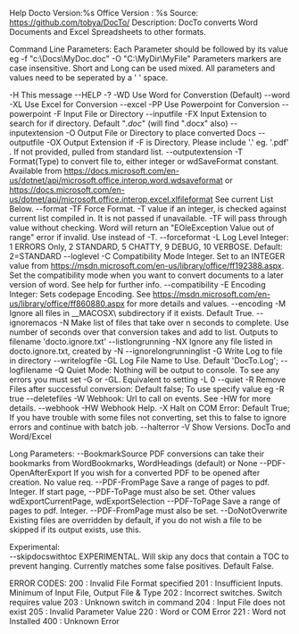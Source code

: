 Help
Docto Version:%s
Office Version : %s
Source: https://github.com/tobya/DocTo/
Description: DocTo converts Word Documents and Excel Spreadsheets to other formats.

Command Line Parameters:
Each Parameter should be followed by its value eg
        -f "c:\Docs\MyDoc.doc" -O "C:\MyDir\MyFile"
Parameters markers are case insensitive. Short and Long can be used mixed. All
parameters and values need to be seperated by a ' ' space.

  -H  This message
      --HELP -?
  -WD Use Word for Converstion (Default)
      --word
  -XL Use Excel for Conversion
      --excel
  -PP Use Powerpoint for Conversion
      --powerpoint
  -F  Input File or Directory
      --inputfile
  -FX Input Extension to search for if directory.
      Default "*.doc*" (will find ".docx" also)
      --inputextension
  -O  Output File or Directory to place converted Docs
      --outputfile
  -OX Output Extension if -F is Directory. Please include '.' eg. '.pdf' .
      If not provided, pulled from standard list.
      --outputextension
  -T  Format(Type) to convert file to, either integer or wdSaveFormat constant.
      Available from
      https://docs.microsoft.com/en-us/dotnet/api/microsoft.office.interop.word.wdsaveformat
      or https://docs.microsoft.com/en-us/dotnet/api/microsoft.office.interop.excel.xlfileformat
      See current List Below.
      --format
  -TF Force Format. -T value if an integer, is checked against current list
      compiled in. It is not passed if unavailable.  -TF will pass through value
      without checking. Word will return an "EOleException  Value out of range"
      error if invalid.
      Use instead of -T.
      --forceformat
  -L  Log Level Integer: 1 ERRORS Only, 2 STANDARD, 5 CHATTY, 9 DEBUG,
      10 VERBOSE.  Default: 2=STANDARD
      --loglevel
  -C  Compatibility Mode Integer. Set to an INTEGER value from
      https://msdn.microsoft.com/en-us/library/office/ff192388.aspx.
      Set the compatibility mode when you want to convert documents to a later
      version of word. See help for further info.
      --compatibility
  -E  Encoding Integer: Sets codepage Encoding.  See
      https://msdn.microsoft.com/en-us/library/office/ff860880.aspx
      for more details and values.
      --encoding
  -M  Ignore all files in __MACOSX\ subdirectory if it exists.  Default True.
      --ignoremacos
  -N  Make list of files that take over n seconds to complete.
      Use number of seconds over that conversion takes and add to list.
      Outputs to filename 'docto.ignore.txt'
      --listlongrunning
  -NX Ignore any file listed in docto.ignore.txt, created by -N
      --ignorelongrunninglist
  -G  Write Log to file in directory
      --writelogfile
  -GL Log File Name to Use. Default 'DocTo.Log';
      --logfilename
  -Q  Quiet Mode: Nothing will be output to console.  To see any errors you must
      set -G or -GL. Equivalent to setting -L 0
      --quiet
  -R  Remove Files after successful conversion: Default false; To use specify
      value eg -R true
      --deletefiles
  -W  Webhook: Url to call on events. See -HW for more details.
      --webhook
  -HW Webhook Help.
  -X  Halt on COM Error: Default True;  If you have trouble with some files
      not converting, set this to false to ignore errors and continue with
      batch job.
      --halterror
  -V  Show Versions.  DocTo and Word/Excel

Long Parameters:
  --BookmarkSource
      PDF conversions can take their bookmarks from
      WordBookmarks, WordHeadings (default) or None
  --PDF-OpenAfterExport
      If you wish for a converted PDF to be opened after creation. No value req.
  --PDF-FromPage
      Save a range of pages to pdf. Integer. If start page, --PDF-ToPage must also be set. Other values wdExportCurrentPage, wdExportSelection
  --PDF-ToPage
      Save a range of pages to pdf. Integer. --PDF-FromPage must also be set.
  --DoNotOverwrite
      Existing files are overridden by default, if you do not wish a file to be
      skipped if its output exists, use this.
      
Experimental:      
  --skipdocswithtoc
      EXPERIMENTAL.  Will skip any docs that contain a TOC to prevent hanging.
      Currently matches some false positives.  Default False.

ERROR CODES:
200 : Invalid File Format specified
201 : Insufficient Inputs.  Minimum of Input File, Output File & Type
202 : Incorrect switches.  Switch requires value
203 : Unknown switch in command
204 : Input File does not exist
205 : Invalid Parameter Value
220 : Word or COM Error
221 : Word not Installed
400 : Unknown Error


